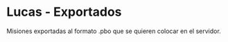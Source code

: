 Lucas - Exportados
===============

Misiones exportadas al formato .pbo que se quieren colocar en el servidor.
